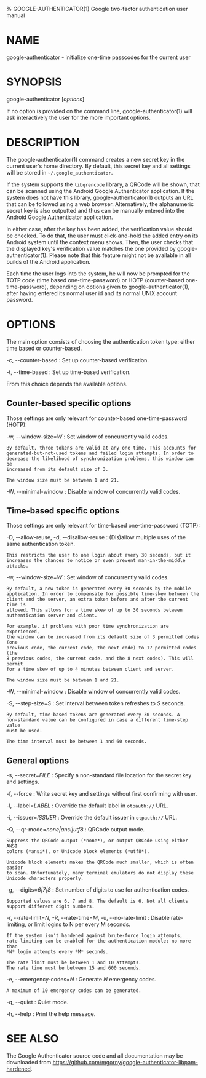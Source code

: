 % GOOGLE-AUTHENTICATOR(1) Google two-factor authentication user manual

# NAME

google-authenticator - initialize one-time passcodes for the current user

# SYNOPSIS

google-authenticator [*options*]

If no option is provided on the command line, google-authenticator(1) will ask
interactively the user for the more important options.

# DESCRIPTION

The google-authenticator(1) command creates a new secret key in the current
user's home directory. By default, this secret key and all settings will be
stored in `~/.google_authenticator`.

If the system supports the `libqrencode` library, a QRCode will be shown, that
can be scanned using the Android Google Authenticator application. If the
system does not have this library, google-authenticator(1) outputs an URL that
can be followed using a web browser. Alternatively, the alphanumeric secret key
is also outputted and thus can be manually entered into the Android Google
Authenticator application.

In either case, after the key has been added, the verification value should be
checked. To do that, the user must click-and-hold the added entry on its
Android system until the context menu shows. Then, the user checks that the
displayed key's verification value matches the one provided by
google-authenticator(1). Please note that this feature might not be available
in all builds of the Android application.

Each time the user logs into the system, he will now be prompted for the TOTP
code (time based one-time-password) or HOTP (counter-based one-time-password),
depending on options given to google-authenticator(1), after having entered its
normal user id and its normal UNIX account password.

# OPTIONS

The main option consists of choosing the authentication token type: either time
based or counter-based.

-c, --counter-based
:   Set up counter-based verification.

-t, --time-based
:   Set up time-based verification.

From this choice depends the available options.

## Counter-based specific options

Those settings are only relevant for counter-based one-time-password (HOTP):

-w, --window-size=*W*
:   Set window of concurrently valid codes.

    By default, three tokens are valid at any one time. This accounts for
    generated-but-not-used tokens and failed login attempts. In order to
    decrease the likelihood of synchronization problems, this window can be
    increased from its default size of 3.

    The window size must be between 1 and 21.

-W, --minimal-window
:   Disable window of concurrently valid codes.

## Time-based specific options

Those settings are only relevant for time-based one-time-password (TOTP):

-D, --allow-reuse, -d, --disallow-reuse
:   (Dis)allow multiple uses of the same authentication token.

    This restricts the user to one login about every 30 seconds, but it
    increases the chances to notice or even prevent man-in-the-middle attacks.

-w, --window-size=*W*
:   Set window of concurrently valid codes.

    By default, a new token is generated every 30 seconds by the mobile
    application. In order to compensate for possible time-skew between the
    client and the server, an extra token before and after the current time is
    allowed. This allows for a time skew of up to 30 seconds between
    authentication server and client.

    For example, if problems with poor time synchronization are experienced,
    the window can be increased from its default size of 3 permitted codes (one
    previous code, the current code, the next code) to 17 permitted codes (the
    8 previous codes, the current code, and the 8 next codes). This will permit
    for a time skew of up to 4 minutes between client and server.

    The window size must be between 1 and 21.

-W, --minimal-window
:   Disable window of concurrently valid codes.

-S, --step-size=*S*
:   Set interval between token refreshes to *S* seconds.

    By default, time-based tokens are generated every 30 seconds. A
    non-standard value can be configured in case a different time-step value
    must be used.

    The time interval must be between 1 and 60 seconds.

## General options

-s, --secret=*FILE*
:   Specify a non-standard file location for the secret key and settings.

-f, --force
:   Write secret key and settings without first confirming with user.

-l, --label=*LABEL*
:   Override the default label in `otpauth://` URL.

-i, --issuer=*ISSUER*
:   Override the default issuer in `otpauth://` URL.

-Q, --qr-mode=*none|ansi|utf8*
:   QRCode output mode.

    Suppress the QRCode output (*none*), or output QRCode using either ANSI
    colors (*ansi*), or Unicode block elements (*utf8*).

    Unicode block elements makes the QRCode much smaller, which is often easier
    to scan. Unfortunately, many terminal emulators do not display these
    Unicode characters properly.

-g, --digits=*6|7|8*
:   Set number of digits to use for authentication codes.

    Supported values are 6, 7 and 8. The default is 6. Not all clients
    support different digit numbers.

-r, --rate-limit=*N*, -R, --rate-time=*M*, -u, --no-rate-limit
:   Disable rate-limiting, or limit logins to N per every M seconds.

    If the system isn't hardened against brute-force login attempts,
    rate-limiting can be enabled for the authentication module: no more than
    *N* login attempts every *M* seconds.

    The rate limit must be between 1 and 10 attempts.
    The rate time must be between 15 and 600 seconds.

-e, --emergency-codes=*N*
:   Generate *N* emergency codes.

    A maximum of 10 emergency codes can be generated.

-q, --quiet
:   Quiet mode.

-h, --help
:   Print the help message.

# SEE ALSO

The Google Authenticator source code and all documentation may be downloaded
from <https://github.com/mgorny/google-authenticator-libpam-hardened>.
